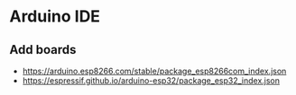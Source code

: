 # Arduino IDE

## Add boards
- https://arduino.esp8266.com/stable/package_esp8266com_index.json
- https://espressif.github.io/arduino-esp32/package_esp32_index.json
  
